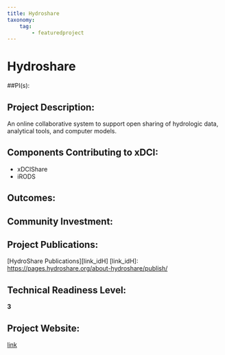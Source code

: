 ```yaml
---
title: Hydroshare
taxonomy:
    tag:
        - featuredproject
---
```


# Hydroshare

##PI(s):

## Project Description:
An online collaborative system to support open sharing of hydrologic data, analytical tools, and computer models.
## Components Contributing to xDCI: 
* xDCIShare
* iRODS

## Outcomes:

## Community Investment:

## Project Publications:
[HydroShare Publications][link_idH]
[link_idH]: https://pages.hydroshare.org/about-hydroshare/publish/
## Technical Readiness Level:
**3**
## Project Website:
[link](https://www.hydroshare.org)